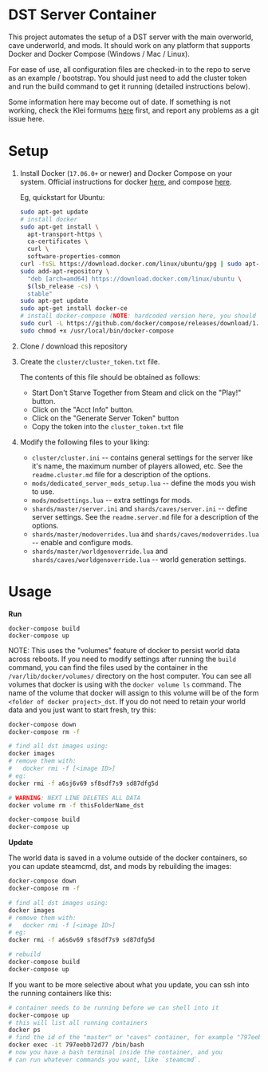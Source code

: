 # DST Server Container

This project automates the setup of a DST server with the main
overworld, cave underworld, and mods. It should work on any platform
that supports Docker and Docker Compose (Windows / Mac / Linux).

For ease of use, all configuration files are checked-in to the repo
to serve as an example / bootstrap. You should just need to add the cluster
token and run the build command to get it running (detailed instructions below).

Some information here may become out of date. If something is not
working, check the Klei formums
[here](https://forums.kleientertainment.com/)
first, and report any problems as a git issue here.

# Setup

1. Install Docker (`17.06.0+` or newer) and Docker Compose on your system.
    Official instructions for docker
    [here](https://docs.docker.com/engine/installation/), and compose
    [here](https://docs.docker.com/compose/install/).

    Eg, quickstart for Ubuntu:

    ```bash
    sudo apt-get update
    # install docker
    sudo apt-get install \
      apt-transport-https \
      ca-certificates \
      curl \
      software-properties-common
    curl -fsSL https://download.docker.com/linux/ubuntu/gpg | sudo apt-key add -
    sudo add-apt-repository \
      "deb [arch=amd64] https://download.docker.com/linux/ubuntu \
      $(lsb_release -cs) \
      stable"
    sudo apt-get update
    sudo apt-get install docker-ce
    # install docker-compose (NOTE: hardcoded version here, you should get the latest)
    sudo curl -L https://github.com/docker/compose/releases/download/1.18.0/docker-compose-`uname -s`-`uname -m` -o /usr/local/bin/docker-compose
    sudo chmod +x /usr/local/bin/docker-compose
    ```

1. Clone / download this repository

1. Create the `cluster/cluster_token.txt` file.

    The contents of this file should be obtained as follows:

    * Start Don't Starve Together from Steam and click on the "Play!" button.
    * Click on the "Acct Info" button.
    * Click on the "Generate Server Token" button
    * Copy the token into the `cluster_token.txt` file

1. Modify the following files to your liking:

    * `cluster/cluster.ini` -- contains general settings for the server like
      it's name, the maximum number of players allowed, etc.
      See the `readme.cluster.md` file for a description of
      the options.
    * `mods/dedicated_server_mods_setup.lua` -- define the mods you wish to use.
    * `mods/modsettings.lua` -- extra settings for mods.
    * `shards/master/server.ini` and `shards/caves/server.ini` -- define server settings. See the `readme.server.md` file
      for a description of the options.
    * `shards/master/modoverrides.lua` and `shards/caves/modoverrides.lua` -- enable and configure mods.
    * `shards/master/worldgenoverride.lua` and `shards/caves/worldgenoverride.lua` -- world generation settings.

# Usage

**Run**

```
docker-compose build
docker-compose up
```

NOTE: This uses the "volumes" feature of docker to persist world
data across reboots. If you need to modify settings after running
the `build` command, you can find the files used by the container
in the `/var/lib/docker/volumes/` directory on the host computer.
You can see all volumes that docker is using with the
`docker volume ls` command. The name of the volume that docker
will assign to this volume will be of the form
`<folder of docker project>_dst`.
If you do not need to retain your world data and you just want to
start fresh, try this:

``` bash
docker-compose down
docker-compose rm -f

# find all dst images using:
docker images
# remove them with:
#   docker rmi -f [<image ID>]
# eg:
docker rmi -f a6sj6v69 sf8sdf7s9 sd87dfg5d

# WARNING: NEXT LINE DELETES ALL DATA
docker volume rm -f thisFolderName_dst

docker-compose build
docker-compose up
```

**Update**

The world data is saved in a volume outside of the
docker containers, so you can update steamcmd, dst,
and mods by rebuilding the images:

```bash
docker-compose down
docker-compose rm -f

# find all dst images using:
docker images
# remove them with:
#   docker rmi -f [<image ID>]
# eg:
docker rmi -f a6s6v69 sf8sdf7s9 sd87dfg5d

# rebuild
docker-compose build
docker-compose up
```

If you want to be more selective about what you update, you
can ssh into the running containers like this:

```bash
# container needs to be running before we can shell into it
docker-compose up
# this will list all running containers
docker ps
# find the id of the "master" or "caves" container, for example "797eebb72d77"
docker exec -it 797eebb72d77 /bin/bash
# now you have a bash terminal inside the container, and you
# can run whatever commands you want, like `steamcmd`.
```
